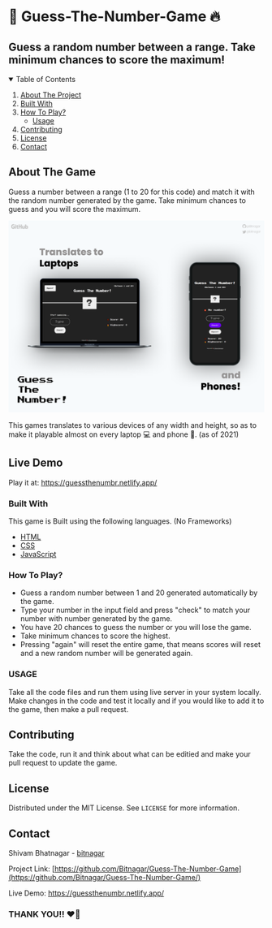 # 🎇 Guess-The-Number-Game 🔥
## Guess a random number between a range. Take minimum chances to score the maximum!

<details open="open">
  <summary>Table of Contents</summary>
  <ol>
    <li>
      <a href="#about-the-game">About The Project</a>
    </li>
    <li><a href="#built-with">Built With</a></li>
    <li>
      <a href="#how-to-play">How To Play?</a>
      <ul>
        <li><a href="#usage">Usage</a></li>
      </ul>
    </li>
    <li><a href="#contributing">Contributing</a></li>
    <li><a href="#license">License</a></li>
    <li><a href="#contact">Contact</a></li>
  </ol>
</details>

## About The Game 

Guess a number between a range (1 to 20 for this code) and match it with the random number generated by the game. Take minimum chances to guess and you will score the maximum.

[![Image showing mockup of laptopn and phone for responsive design](images/Mockup.png)](https://guessthenumbr.netlify.app/)

This games translates to various devices of any width and height, so as to make it playable almost on every laptop 💻 and phone 📱.
(as of 2021)

## Live Demo
Play it at: https://guessthenumbr.netlify.app/

### Built With

This game is Built using the following languages. (No Frameworks)
* [HTML](https://developer.mozilla.org/en-US/docs/Web/HTML)
* [CSS](https://developer.mozilla.org/en-US/docs/Web/CSS)
* [JavaScript](https://developer.mozilla.org/en-US/docs/Web/JavaScript)

### How To Play?

* Guess a random number between 1 and 20 generated automatically by the game.
* Type your number in the input field and press "check" to match your number with number generated by the game.
* You have 20 chances to guess the number or you will lose the game.
* Take minimum chances to score the highest.
* Pressing "again" will reset the entire game, that means scores will reset and a new random number will be generated again.

### USAGE 

Take all the code files and run them using live server in your system locally. Make changes in the code and test it locally and if you would like to add it to the game, then make a pull request.

## Contributing
Take the code, run it and think about what can be editied and make your pull request to update the game.

## License

Distributed under the MIT License. See `LICENSE` for more information.

## Contact

Shivam Bhatnagar - [bitnagar](https://twitter.com/bitnagar)

Project Link: [https://github.com/Bitnagar/Guess-The-Number-Game](https://github.com/Bitnagar/Guess-The-Number-Game/)

Live Demo: https://guessthenumbr.netlify.app/




### THANK YOU!! ❤🥰
